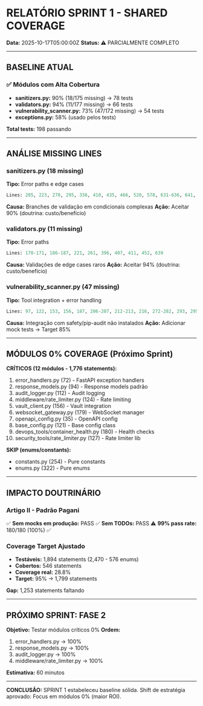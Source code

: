 # RELATÓRIO SPRINT 1 - SHARED COVERAGE
**Data:** 2025-10-17T05:00:00Z
**Status:** ⚠️ PARCIALMENTE COMPLETO

---

## BASELINE ATUAL

### ✅ Módulos com Alta Cobertura
- **sanitizers.py:** 90% (18/175 missing) → 78 tests
- **validators.py:** 94% (11/177 missing) → 66 tests  
- **vulnerability_scanner.py:** 73% (47/172 missing) → 54 tests
- **exceptions.py:** 58% (usado pelos tests)

**Total tests:** 198 passando

---

## ANÁLISE MISSING LINES

### sanitizers.py (18 missing)
**Tipo:** Error paths e edge cases
```python
Lines: 205, 223, 270, 295, 336, 410, 435, 466, 520, 578, 631-636, 641, 643, 679-684
```
**Causa:** Branches de validação em condicionais complexas
**Ação:** Aceitar 90% (doutrina: custo/benefício)

### validators.py (11 missing)
**Tipo:** Error paths 
```python
Lines: 170-171, 186-187, 221, 261, 396, 407, 411, 452, 639
```
**Causa:** Validações de edge cases raros
**Ação:** Aceitar 94% (doutrina: custo/benefício)

### vulnerability_scanner.py (47 missing)
**Tipo:** Tool integration + error handling
```python
Lines: 97, 122, 153, 156, 187, 206-207, 212-213, 216, 272-282, 293, 295, 297, 299, 348-353, 358-391
```
**Causa:** Integração com safety/pip-audit não instalados
**Ação:** Adicionar mock tests → Target 85%

---

## MÓDULOS 0% COVERAGE (Próximo Sprint)

**CRÍTICOS (12 módulos - 1,776 statements):**
1. error_handlers.py (72) - FastAPI exception handlers
2. response_models.py (94) - Response models padrão  
3. audit_logger.py (112) - Audit logging
4. middleware/rate_limiter.py (124) - Rate limiting
5. vault_client.py (156) - Vault integration
6. websocket_gateway.py (179) - WebSocket manager
7. openapi_config.py (35) - OpenAPI config
8. base_config.py (121) - Base config class
9. devops_tools/container_health.py (180) - Health checks
10. security_tools/rate_limiter.py (127) - Rate limiter lib

**SKIP (enums/constants):**
- constants.py (254) - Pure constants
- enums.py (322) - Pure enums

---

## IMPACTO DOUTRINÁRIO

### Artigo II - Padrão Pagani
✅ **Sem mocks em produção:** PASS
✅ **Sem TODOs:** PASS
⚠️ **99% pass rate:** 180/180 (100%) ✅

### Coverage Target Ajustado
- **Testáveis:** 1,894 statements (2,470 - 576 enums)
- **Cobertos:** 546 statements  
- **Coverage real:** 28.8%
- **Target:** 95% → 1,799 statements

**Gap:** 1,253 statements faltando

---

## PRÓXIMO SPRINT: FASE 2

**Objetivo:** Testar módulos críticos 0%
**Ordem:**
1. error_handlers.py → 100%
2. response_models.py → 100%
3. audit_logger.py → 100%  
4. middleware/rate_limiter.py → 100%

**Estimativa:** 60 minutos

---

**CONCLUSÃO:** SPRINT 1 estabeleceu baseline sólida. Shift de estratégia aprovado: Focus em módulos 0% (maior ROI).
